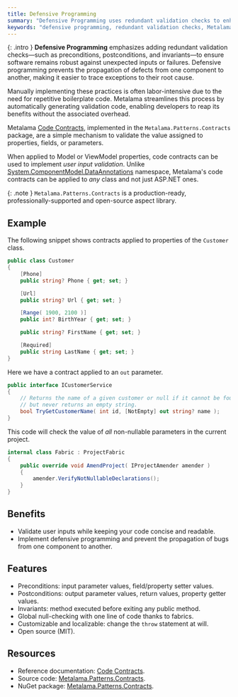 ```yaml
---
title: Defensive Programming
summary: "Defensive Programming uses redundant validation checks to enhance software robustness, streamlined by Metalama's automatic code generation."
keywords: "defensive programming, redundant validation checks, Metalama, automatic code generation, software robustness, validation code, .NET, Metalama.Patterns.Contracts, code contracts, user input validation"
---
```


{: .intro }
**Defensive Programming** emphasizes adding redundant validation checks—such as preconditions, postconditions, and invariants—to ensure software remains robust against unexpected inputs or failures. Defensive programming prevents the propagation of defects from one component to another, making it easier to trace exceptions to their root cause. 

Manually implementing these practices is often labor-intensive due to the need for repetitive boilerplate code. Metalama streamlines this process by automatically generating validation code, enabling developers to reap its benefits without the associated overhead.

Metalama [Code Contracts](https://doc.metalama.net/patterns/contracts), implemented in the `Metalama.Patterns.Contracts` package, are a simple mechanism to validate
the value assigned to properties, fields, or parameters. 

When applied to Model or ViewModel properties, code contracts can be used to implement _user input validation_. Unlike [System.ComponentModel.DataAnnotations](https://learn.microsoft.com/en-us/dotnet/api/system.componentmodel.dataannotations) namespace, Metalama's code contracts can be applied to _any_ class and not just ASP.NET ones.

{: .note }
`Metalama.Patterns.Contracts` is a production-ready, professionally-supported and open-source aspect library. <i class="supported no-tooltip"></i>


## Example

The following snippet shows contracts applied to properties of the `Customer` class.

```csharp
public class Customer
{
    [Phone]
    public string? Phone { get; set; }

    [Url]
    public string? Url { get; set; }

    [Range( 1900, 2100 )]
    public int? BirthYear { get; set; }

    public string? FirstName { get; set; }

    [Required]
    public string LastName { get; set; }
}
```

Here we have a contract applied to an `out` parameter.

```csharp
public interface ICustomerService
{
    // Returns the name of a given customer or null if it cannot be found,
    // but never returns an empty string.
    bool TryGetCustomerName( int id, [NotEmpty] out string? name );
}
```

This code will check the value of _all_ non-nullable parameters in the current project.

```csharp
internal class Fabric : ProjectFabric
{
    public override void AmendProject( IProjectAmender amender )
    {
        amender.VerifyNotNullableDeclarations();
    }
}
```

## Benefits

* Validate user inputs while keeping your code concise and readable.
* Implement defensive programming and prevent the propagation of bugs from one component to another.

## Features

* Preconditions: input parameter values, field/property setter values.
* Postconditions: output parameter values, return values, property getter values.
* Invariants: method executed before exiting any public method.
* Global null-checking with one line of code thanks to fabrics.
* Customizable and localizable: change the `throw` statement at will.
* Open source (MIT).

## Resources

* Reference documentation: [Code Contracts](https://doc.metalama.net/patterns/contracts).
* Source code: [Metalama.Patterns.Contracts](https://github.com/postsharp/Metalama.Patterns/tree/HEAD/src/Metalama.Patterns.Contracts).
* NuGet package: [Metalama.Patterns.Contracts](https://www.nuget.org/packages/Metalama.Patterns.Wpf).


